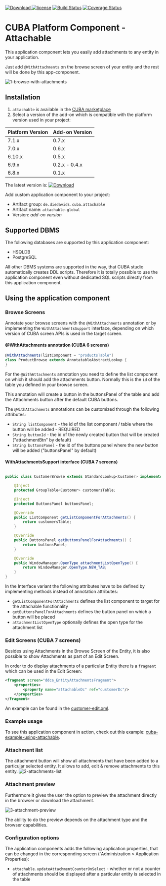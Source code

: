 [ ![Download](https://api.bintray.com/packages/mariodavid/cuba-components/cuba-component-attachable/images/download.svg) ](https://bintray.com/mariodavid/cuba-components/cuba-component-attachable/_latestVersion)
[![license](https://img.shields.io/badge/license-Apache%20License%202.0-blue.svg?style=flat)](http://www.apache.org/licenses/LICENSE-2.0)
[![Build Status](https://travis-ci.org/mariodavid/cuba-component-attachable.svg?branch=master)](https://travis-ci.org/mariodavid/cuba-component-attachable)
[![Coverage Status](https://coveralls.io/repos/github/mariodavid/cuba-component-attachable/badge.svg)](https://coveralls.io/github/mariodavid/cuba-component-attachable)

# CUBA Platform Component - Attachable

This application component lets you easily add attachments to any entity in your application.


Just add `@WithAttachments` on the browse screen of your entity and the rest will be done by this app-component.

![1-browse-with-attachments](https://github.com/mariodavid/cuba-component-attachable/blob/master/img/1-browse-with-attachments.png)


## Installation

1. `attachable` is available in the [CUBA marketplace](https://www.cuba-platform.com/marketplace)
2. Select a version of the add-on which is compatible with the platform version used in your project:

| Platform Version | Add-on Version |
| ---------------- | -------------- |
| 7.1.x            | 0.7.x          |
| 7.0.x            | 0.6.x          |
| 6.10.x           | 0.5.x          |
| 6.9.x            | 0.2.x - 0.4.x  |
| 6.8.x            | 0.1.x          |


The latest version is: [ ![Download](https://api.bintray.com/packages/mariodavid/cuba-components/cuba-component-attachable/images/download.svg) ](https://bintray.com/mariodavid/cuba-components/cuba-component-attachable/_latestVersion)

Add custom application component to your project:

* Artifact group: `de.diedavids.cuba.attachable`
* Artifact name: `attachable-global`
* Version: *add-on version*


## Supported DBMS

The following databases are supported by this application component:

* HSQLDB
* PostgreSQL

All other DBMS systems are supported in the way, that CUBA studio automatically creates DDL scripts.
Therefore it is totally possible to use the application component even without dedicated SQL scripts directly from this application component.

## Using the application component

### Browse Screens

Annotate your browse screens with the `@WithAttachments` annotation or by implementing the `WithAttachmentsSupport` interface,
depending on which version of CUBA screen APIs is used in the target screen.

#### @WithAttachments annotation (CUBA 6 screens)

```groovy
@WithAttachments(listComponent = "productsTable")
class ProductBrowse extends AnnotatableAbstractLookup {
}
```


For the `@WithAttachments` annotation you need to define the list component on which it should add the attachments button.
Normally this is the `id` of the table you defined in your browse screen.

This annotation will create a button in the buttonsPanel of the table and add the Attachments button after the default CUBA buttons.

The `@WithAttachments` annotations can be customized through the following attributes:

* `String listComponent` - the id of the list component / table where the button will be added - REQUIRED
* `String buttonId` - the id of the newly created button that will be created ("attachmentBtn" by default)
* `String buttonsPanel` - the id of the buttons panel where the new button will be added ("buttonsPanel" by default)


#### WithAttachmentsSupport interface (CUBA 7 screens)

```java

public class CustomerBrowse extends StandardLookup<Customer> implements WithAttachmentsSupport {

    @Inject
    protected GroupTable<Customer> customersTable;

    @Inject
    protected ButtonsPanel buttonsPanel;

    @Override
    public ListComponent getListComponentForAttachments() {
        return customersTable;
    }

    @Override
    public ButtonsPanel getButtonsPanelForAttachments() {
        return buttonsPanel;
    }

    @Override
    public WindowManager.OpenType attachmentListOpenType() {
        return WindowManager.OpenType.NEW_TAB;
    }
}
```

In the Interface variant the following attributes have to be defined by implementing methods instead of annotation attributes:

* `getListComponentForAttachments` defines the list component to target for the attachable functionality
* `getButtonsPanelForAttachments` defines the button panel on which a button will be placed
* `attachmentListOpenType` optionally defines the open type for the attachment list



### Edit Screens (CUBA 7 screens)

Besides using Attachments in the Browse Screen of the Entity, it is also possible to show Attachments as part of an Edit Screen.

In order to do display attachments of a particular Entity there is a `fragment` which can be used in the Edit Screen:

```xml
<fragment screen="ddca_EntityAttachmentsFragment">
    <properties>
        <property name="attachableDc" ref="customerDc"/>
    </properties>
</fragment>
```

An example can be found in the [customer-edit.xml](https://github.com/mariodavid/cuba-example-using-attachable/blob/master/modules/web/src/com/company/ceua/web/customer/customer-edit.xml#L53).

### Example usage
To see this application component in action, check out this example: [cuba-example-using-attachable](https://github.com/mariodavid/cuba-example-using-attachable).


### Attachment list

The attachment button will show all attachments that have been added to a particular selected entity.
It allows to add, edit & remove attachments to this entity.
![2-attachments-list](https://github.com/mariodavid/cuba-component-attachable/blob/master/img/2-attachments-list.png)

### Attachment preview
Furthermore it gives the user the option to preview the attachment directly in the browser or download the attachment.
 
![3-attachment-preview](https://github.com/mariodavid/cuba-component-attachable/blob/master/img/3-attachment-preview.png)

The ability to do the preview depends on the attachment type and the browser capabilities.

### Configuration options

The application components adds the following application properties, that can be changed in the corresponding screen (`Administration > Application Properties):

* `attachable.updateAttachmentCounterOnSelect` - whether or not a counter of attachments should be displayed after a particular entity is selected in the table
